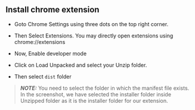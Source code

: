 ## Install chrome extension

-   Goto Chrome Settings using three dots on the top right corner.

-   Then Select Extensions.
    You may directly open extensions using chrome://extensions

-   Now, Enable developer mode

-   Click on Load Unpacked and select your Unzip folder.

-   Then select `dist` folder

> **_NOTE:_** You need to select the folder in which the manifest file exists. In the screenshot, we have selected the installer folder inside Unzipped folder as it is the installer folder for our extension.
